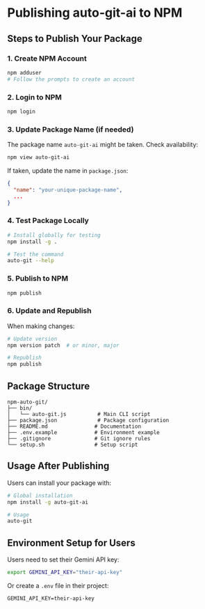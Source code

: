 # Publishing auto-git-ai to NPM

## Steps to Publish Your Package

### 1. Create NPM Account

```bash
npm adduser
# Follow the prompts to create an account
```

### 2. Login to NPM

```bash
npm login
```

### 3. Update Package Name (if needed)

The package name `auto-git-ai` might be taken. Check availability:

```bash
npm view auto-git-ai
```

If taken, update the name in `package.json`:

```json
{
  "name": "your-unique-package-name",
  ...
}
```

### 4. Test Package Locally

```bash
# Install globally for testing
npm install -g .

# Test the command
auto-git --help
```

### 5. Publish to NPM

```bash
npm publish
```

### 6. Update and Republish

When making changes:

```bash
# Update version
npm version patch  # or minor, major

# Republish
npm publish
```

## Package Structure

```
npm-auto-git/
├── bin/
│   └── auto-git.js          # Main CLI script
├── package.json             # Package configuration
├── README.md               # Documentation
├── .env.example            # Environment example
├── .gitignore              # Git ignore rules
└── setup.sh                # Setup script
```

## Usage After Publishing

Users can install your package with:

```bash
# Global installation
npm install -g auto-git-ai

# Usage
auto-git
```

## Environment Setup for Users

Users need to set their Gemini API key:

```bash
export GEMINI_API_KEY="their-api-key"
```

Or create a `.env` file in their project:

```
GEMINI_API_KEY=their-api-key
```
